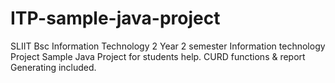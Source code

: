 # ITP-sample-java-project
SLIIT Bsc Information Technology 2 Year 2 semester Information technology Project Sample Java Project for students help. CURD functions &amp; report Generating included.  
